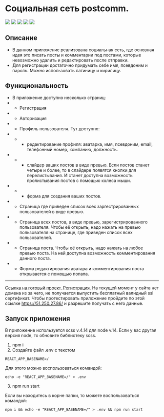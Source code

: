 # Социальная сеть postcomm. 

![](https://shields.io/badge/-HTML-orange)
![](https://shields.io/badge/-CSS-blue)
![](https://shields.io/badge/-SCSS-C76494)
![](https://shields.io/badge/-JavaScript-yellow)
![](https://shields.io/badge/-React.JS-05D9FF)

## Описание
- В данном приложение реализована социальная сеть, где основная идея это писать посты и комментарии под постами, которые невозможно удалить и редактировать после отправки.
- Для регистрации достаточно придумать себе имя, псевдоним и пароль. Можно использовать латиницу и кирилицу. 

## Функциональность
- В приложение доступно несколько страниц:
- - Регистрация
- - Авторизация
- - Профиль пользователя. Тут доступно:
- - - редактирование профиля: аватарка, имя, псевдоним, email, телефонный номер, компанию, должность. 
- - - слайдер ваших постов в виде превью. Если постов станет четыре и более, то в слайдере появятся кнопки для перелистывания. И станет доступна возможность пролистывания постов с помощью колеса мыши. 
- - - форма для создания ваших постов.
- - Страница где приведен список всех заргестрированных пользователей в виде превью.
- - Страница всех постов, в виде превью, зарегистрированного пользователя. Чтобы её открыть, надо нажать на превью пользователя на странице, где приведен список всех пользователей.
- - Страница поста. Чтобы её открыть, надо нажать на любое превью поста. На ней доступна возможность комментирования данного поста. 
- - Форма редактирования аватара и комментирования поста открывается с помощью попапа.

<tr>
    <hr>
</tr>

 [Ссылка на готовый проект. Регистрация](https://tyt34.github.io/postcomm/#/reg).
 На текущей момент у сайта нет домена из за чего, не получается выпустить бесплатный валидный ssl сертификат. Чтобы протестировать приложение пройдите по этой ссылке https://51.250.27.86/ и разрешите получать с него данные. 
 
  ## Запуск приложения
В приложение используется scss v.4.14 для node v.14. Если у вас другая версия node, то обновите библиотеку scss.
1. npm i
2. Создайте файл .env с текстом 
```
REACT_APP_BASENAME=/
```
Для этого можно воспользоваться командой: 
```
echo -e "REACT_APP_BASENAME=/" > .env
```
3. npm run start

Если вы находитесь в корне папки, то можете воспользоваться командой: 
```
npm i && echo -e "REACT_APP_BASENAME=/" > .env && npm run start
```

